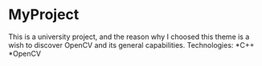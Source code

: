 # MyProject

This is a university project, and the reason why I choosed this theme is a wish to discover OpenCV and its general capabilities.
Technologies:
*C++
*OpenCV

